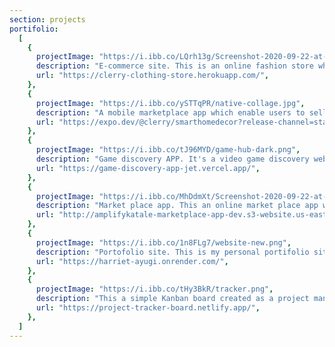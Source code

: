 ```yaml
---
section: projects
portifolio:
  [
    {
      projectImage: "https://i.ibb.co/LQrh13g/Screenshot-2020-09-22-at-23-40-33.png",
      description: "E-commerce site. This is an online fashion store which enable users to shop online. It's built using React.js, Sass, Styled components, Redux/Saga, Firebase, Stripe API integration with Node.js",
      url: "https://clerry-clothing-store.herokuapp.com/",
    },
    {
      projectImage: "https://i.ibb.co/ySTTqPR/native-collage.jpg",
      description: "A mobile marketplace app which enable users to sell the interior accessories that they no longer need, it is built using React native runs on both IOS and Andriod mobile devices",
      url: "https://expo.dev/@clerry/smarthomedecor?release-channel=staging",
    },
    {
      projectImage: "https://i.ibb.co/tJ96MYD/game-hub-dark.png",
      description: "Game discovery APP. It's a video game discovery web app that helps you find new and interesting games to play. With Game discovery APP, you can search for games by platform, genre, and more. Built from RAWG API. It's built using ReactJs, Zustand, Chakra UI and React query.",
      url: "https://game-discovery-app-jet.vercel.app/",
    },
    {
      projectImage: "https://i.ibb.co/MhDdmXt/Screenshot-2020-09-22-at-07-19-30.png",
      description: "Market place app. This an online market place app which enables users who want to sell or buy products online to do so. It's built using AWS Amplify, AWS Cognito, React.js, AWS Appsync, AWS S3 and Stripe API integration using AWS lambda function.",
      url: "http://amplifykatale-marketplace-app-dev.s3-website.us-east-2.amazonaws.com/",
    },
    {
      projectImage: "https://i.ibb.co/1n8FLg7/website-new.png",
      description: "Portofolio site. This is my personal portifolio site Built using Gatsby.",
      url: "https://harriet-ayugi.onrender.com/",
    },
    {
      projectImage: "https://i.ibb.co/tHy3BkR/tracker.png",
      description: "This a simple Kanban board created as a project management tool prototype using ReactJs, Material UI and Redux toolkit",
      url: "https://project-tracker-board.netlify.app/",
    },
  ]
---
```

